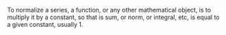 To normalize a series, a function, or any other mathematical object, is
to multiply it by a constant, so that is sum, or norm, or integral, etc,
is equal to a given constant, usually 1.
